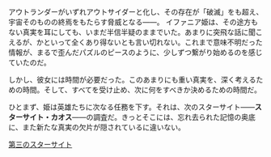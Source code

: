 <!-- title: イファニア姫 -->
<!-- status: 生存 -->

アウトランダーがいずれアウトサイダーと化し、その存在が「破滅」をも超え、宇宙そのものの終焉をもたらす脅威となる――。
イファニア姫は、その途方もない真実を耳にしても、いまだ半信半疑のままでいた。あまりに突飛な話に聞こえるが、かといって全くあり得ないとも言い切れない。これまで意味不明だった情報が、まるで歪んだパズルのピースのように、少しずつ繋がり始めるのを感じていたのだ。

しかし、彼女には時間が必要だった。このあまりにも重い真実を、深く考えるための時間。そして、すべてを受け止め、次に何をすべきか決めるための時間だ。

ひとまず、姫は英雄たちに次なる任務を下す。それは、次のスターサイト――**スターサイト・カオス**――の調査だ。きっとそこには、忘れ去られた記憶の奥底に、また新たな真実の欠片が隠されているに違いない。

[第三のスターサイト](#embed:https://www.youtube.com/live/wCysZh57hcc?si=KMP3qEYRgLTbpBuq&t=11516)
